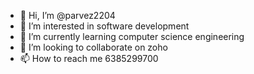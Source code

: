 - 👋 Hi, I’m @parvez2204
- 👀 I’m interested in software development
- 🌱 I’m currently learning computer science engineering
- 💞️ I’m looking to collaborate on zoho
- 📫 How to reach me 6385299700

<!---
parvez2204/parvez2204 is a ✨ special ✨ repository because its `README.md` (this file) appears on your GitHub profile.
You can click the Preview link to take a look at your changes.
--->
